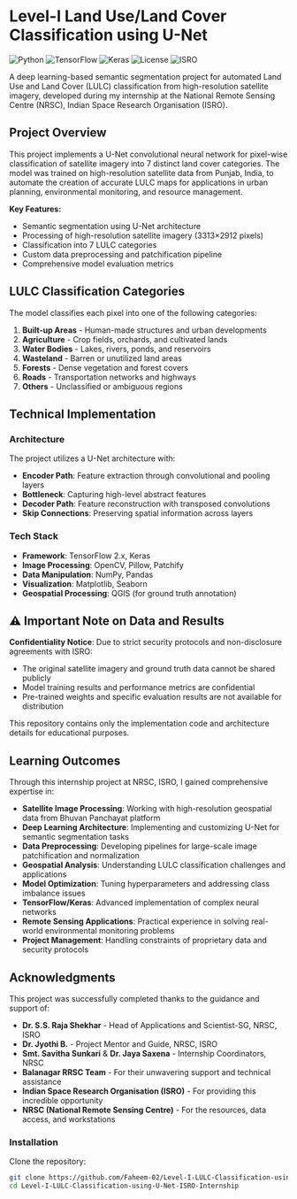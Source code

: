 # Level-I Land Use/Land Cover Classification using U-Net

![Python](https://img.shields.io/badge/Python-3.8%2B-orange)
![TensorFlow](https://img.shields.io/badge/TensorFlow-2.8%2B-blue)
![Keras](https://img.shields.io/badge/Keras-Deep%20Learning-yellow)
![License](https://img.shields.io/badge/License-Apache%202.0-green)
![ISRO](https://img.shields.io/badge/Project-ISRO%20Internship-purple)

A deep learning-based semantic segmentation project for automated Land Use and Land Cover (LULC) classification from high-resolution satellite imagery, developed during my internship at the National Remote Sensing Centre (NRSC), Indian Space Research Organisation (ISRO).

##  Project Overview

This project implements a U-Net convolutional neural network for pixel-wise classification of satellite imagery into 7 distinct land cover categories. The model was trained on high-resolution satellite data from Punjab, India, to automate the creation of accurate LULC maps for applications in urban planning, environmental monitoring, and resource management.

**Key Features:**
- Semantic segmentation using U-Net architecture
- Processing of high-resolution satellite imagery (3313×2912 pixels)
- Classification into 7 LULC categories
- Custom data preprocessing and patchification pipeline
- Comprehensive model evaluation metrics

##  LULC Classification Categories

The model classifies each pixel into one of the following categories:
1. **Built-up Areas** - Human-made structures and urban developments
2. **Agriculture** - Crop fields, orchards, and cultivated lands
3. **Water Bodies** - Lakes, rivers, ponds, and reservoirs
4. **Wasteland** - Barren or unutilized land areas
5. **Forests** - Dense vegetation and forest covers
6. **Roads** - Transportation networks and highways
7. **Others** - Unclassified or ambiguous regions

## Technical Implementation

### Architecture
The project utilizes a U-Net architecture with:
- **Encoder Path**: Feature extraction through convolutional and pooling layers
- **Bottleneck**: Capturing high-level abstract features
- **Decoder Path**: Feature reconstruction with transposed convolutions
- **Skip Connections**: Preserving spatial information across layers

### Tech Stack
- **Framework**: TensorFlow 2.x, Keras
- **Image Processing**: OpenCV, Pillow, Patchify
- **Data Manipulation**: NumPy, Pandas
- **Visualization**: Matplotlib, Seaborn
- **Geospatial Processing**: QGIS (for ground truth annotation)

## ⚠️ Important Note on Data and Results

**Confidentiality Notice**: 
Due to strict security protocols and non-disclosure agreements with ISRO:
- The original satellite imagery and ground truth data cannot be shared publicly
- Model training results and performance metrics are confidential
- Pre-trained weights and specific evaluation results are not available for distribution

This repository contains only the implementation code and architecture details for educational purposes.

##  Learning Outcomes

Through this internship project at NRSC, ISRO, I gained comprehensive expertise in:

- **Satellite Image Processing**: Working with high-resolution geospatial data from Bhuvan Panchayat platform
- **Deep Learning Architecture**: Implementing and customizing U-Net for semantic segmentation tasks
- **Data Preprocessing**: Developing pipelines for large-scale image patchification and normalization
- **Geospatial Analysis**: Understanding LULC classification challenges and applications
- **Model Optimization**: Tuning hyperparameters and addressing class imbalance issues
- **TensorFlow/Keras**: Advanced implementation of complex neural networks
- **Remote Sensing Applications**: Practical experience in solving real-world environmental monitoring problems
- **Project Management**: Handling constraints of proprietary data and security protocols

## Acknowledgments

This project was successfully completed thanks to the guidance and support of:

- **Dr. S.S. Raja Shekhar** - Head of Applications and Scientist-SG, NRSC, ISRO
- **Dr. Jyothi B.** - Project Mentor and Guide, NRSC, ISRO  
- **Smt. Savitha Sunkari** & **Dr. Jaya Saxena** - Internship Coordinators, NRSC
- **Balanagar RRSC Team** - For their unwavering support and technical assistance
- **Indian Space Research Organisation (ISRO)** - For providing this incredible opportunity
- **NRSC (National Remote Sensing Centre)** - For the resources, data access, and workstations

### Installation
Clone the repository:
```bash
git clone https://github.com/Faheem-02/Level-I-LULC-Classification-using-U-Net-ISRO-Internship.git
cd Level-I-LULC-Classification-using-U-Net-ISRO-Internship

